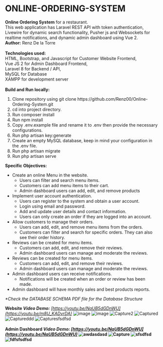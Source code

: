 # ONLINE-ORDERING-SYSTEM
  <strong>Online Ordering System</strong> for a restaurant.
 <br/>
 This web application has Laravel REST API with token authentication, Livewire for dynamic search functionality, Pusher js and Websockets for realtime notifications, and dynamic admin dashboard using Vue 2.
  <br/>
 <b>Author:</b> Renz De la Torre
 <br/> <br/>
 <strong>Technologies used:  </strong>
  <br/>
 HTML, Bootstrap, and Javascript for Customer Website Frontend,  <br/>
 Vue JS 2 for Admin Dashboard Frontend, <br/>
 Laravel 8 for Backend / API, <br/>
 MySQL for Database <br/>
 XAMPP for development server <br/>
  <br/>
 <strong>Build and Run locally:</strong> <br />
 <ol>
    <li>
      Clone repository using git clone https://github.com/Renz00/Online-Ordering-System.git
    </li>
     <li>
      cd into project directory.
    </li>
     <li>
      Run composer install
    </li>
     <li>
      Run npm install
    </li>
     <li>
      Copy .env.example file and rename it to .env then provide the necessary configurations.
    </li>
     <li>
      Run php artisan key:generate
    </li>
     <li>
      Create an empty MySQL database, keep in mind your configuration in the .env file.
    </li>
     <li>
      Run php artisan migrate
    </li>
     <li>
      Run php artisan serve
    </li>
 </ol>


<strong>Specific Objectives:</strong>
<ul>
    <li>
        Create an online Menu in the website.
       <ul>
           <li>Users can filter and search menu items.</li>
           <li>Customers can add menu items to their cart.</li>
           <li>Admin dashboard users can add, edit, and remove products</li>
       </ul> 
    </li>
    <li>
          Implement user account authentication.
       <ul>
           <li>Users can register to the system and obtain a user account.</li>
           <li>Login using email and password.</li>
           <li>Add and update user details and contact information.</li>
           <li>Users can only create an order if they are logged into an account.</li>
       </ul> 
    </li>
    <li>
          Allow customers to manage their orders.
       <ul>
           <li>Users can add, edit, and remove menu items from the orders.</li>
           <li>Customers can filter and search for specific orders. They can also see their order history.</li>
       </ul> 
    </li>
     <li>
          Reviews can be created for menu items.
       <ul>
           <li>Customers can add, edit, and remove their reviews.</li>
           <li>Admin dashboard users can manage and moderate the reviews.</li>
       </ul> 
    </li>
      <li>
          Reviews can be created for menu items.
       <ul>
           <li>Customers can add, edit, and remove their reviews.</li>
           <li>Admin dashboard users can manage and moderate the reviews.</li>
       </ul> 
    </li>
      <li>
          Admin dashboard users can receive notifications.
       <ul>
           <li>Notifications will be created when an order or review has been made.</li>
       </ul> 
    </li>
     <li>
          Admin dashboard will have monthly sales and best products reports.
    </li>
</ul>
 
 <em>*Check the DATABASE SCHEMA PDF file for the Database Structure</em>
 
 <strong>Website <em>Video Demo:</strong> [https://youtu.be/NaUB5dGDnWU](https://youtu.be/m8U_KADvrDA)</em>
 ![image](https://github.com/Renz00/Online-Ordering-System/assets/88235225/605a4267-0720-4655-a4fb-29e24a0c6285)
 ![image](https://github.com/Renz00/Online-Ordering-System/assets/88235225/248dc39a-d52f-4646-8002-486d0b748bcd)
![Capture2](https://user-images.githubusercontent.com/88235225/157015003-affbbcbc-f885-4bea-adfd-0df68210f4c4.PNG)
![Captured](https://user-images.githubusercontent.com/88235225/157015010-f56ce09f-ac89-42a6-b4ce-d4c1854f0a66.PNG)
![Captureddd](https://user-images.githubusercontent.com/88235225/157015021-4db6872b-a90d-4e91-af93-9b2b51c4db82.PNG)
![Capturesfsdfsd](https://user-images.githubusercontent.com/88235225/157015023-e474a407-8a7f-44cf-8026-45f9e4d47858.PNG)
  <br/>  <br/>
<strong>Admin Dashboard<em> Video Demo:<strong/>  [https://youtu.be/NaUB5dGDnWU](https://youtu.be/NaUB5dGDnWU)</em>
![awdasdasd](https://user-images.githubusercontent.com/88235225/157015030-50de7b1c-3c00-41ae-bee9-aa3513c1b32a.PNG)
![Capture](https://user-images.githubusercontent.com/88235225/157015035-12f66d1e-f804-4600-a6ec-c71c296e0768.PNG)
![sfsdfsd](https://user-images.githubusercontent.com/88235225/157015039-1a1a9d0f-5120-42db-b214-c1139dff8301.PNG)
![fdfsfsdfsd](https://user-images.githubusercontent.com/88235225/157015045-64c31bcf-88e4-46bb-8597-a10b6c8a0c8b.PNG)
